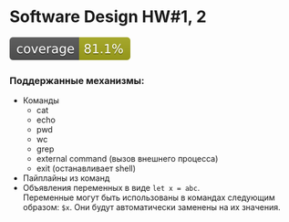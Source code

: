 # Software Design HW#1, 2

![Coverage](.github/badges/jacoco.svg)

### Поддержанные механизмы:
* Команды
  * cat
  * echo
  * pwd
  * wc
  * grep
  * external command (вызов внешнего процесса)
  * exit (останавливает shell)
* Пайплайны из команд
* Объявления переменных в виде `let x = abc`.  
  Переменные могут быть использованы в командах следующим образом: `$x`.
  Они будут автоматически заменены на их значения.